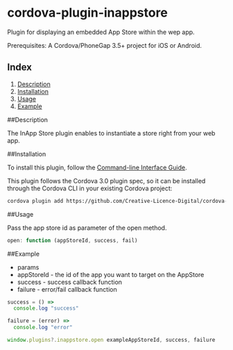 cordova-plugin-inappstore
=========================

Plugin for displaying an embedded App Store within the wep app.

Prerequisites: A Cordova/PhoneGap 3.5+ project for iOS or Android.

## Index

1. [Description](#description)
2. [Installation](#installation)
3. [Usage](#usage)
4. [Example](#example)


##Description

The InApp Store plugin enables to instantiate a store right from your web app.

##Installation

To install this plugin, follow the [Command-line Interface Guide](http://cordova.apache.org/docs/en/edge/guide_cli_index.md.html#The%20Command-line%20Interface).

This plugin follows the Cordova 3.0 plugin spec, so it can be installed through the Cordova CLI in your existing Cordova project:
```bash
cordova plugin add https://github.com/Creative-Licence-Digital/cordova-plugin-inappstore.git
```

##Usage

Pass the app store id as parameter of the open method.

```javascript
open: function (appStoreId, success, fail)
```

##Example

* params
 * appStoreId - the id of the app you want to target on the AppStore
 * success - success callback function
 * failure - error/fail callback function

```javascript
success = () =>
  console.log "success"

failure = (error) =>
  console.log "error"

window.plugins?.inappstore.open exampleAppStoreId, success, failure
```

